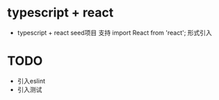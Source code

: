 # typescript + react
- typescript + react seed项目 支持 import React from 'react'; 形式引入

# TODO
- 引入eslint
- 引入测试